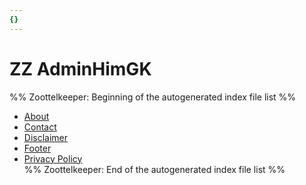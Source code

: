 ```yaml
---
{}
---
```

   
# ZZ AdminHimGK   
%% Zoottelkeeper: Beginning of the autogenerated index file list  %%   
   
-  [About](../ZZ%20AdminHimGK/About.md)   
-  [Contact](../ZZ%20AdminHimGK/Contact.md)   
-  [Disclaimer](../ZZ%20AdminHimGK/Disclaimer.md)   
-  [Footer](../ZZ%20AdminHimGK/Footer.md)   
-  [Privacy Policy](../ZZ%20AdminHimGK/Privacy%20Policy.md)   
%% Zoottelkeeper: End of the autogenerated index file list  %%